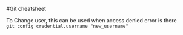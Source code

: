 #Git cheatsheet

To Change user, this can be used when access denied error is there <br>
`git config credential.username "new_username"`



